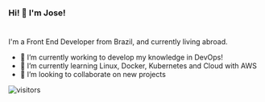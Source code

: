 ### Hi! 👋 I'm Jose!

#

I'm a Front End Developer from Brazil, and currently living abroad. 

- 🔭 I’m currently working to develop my knowledge in DevOps!
- 🌱 I’m currently learning Linux, Docker, Kubernetes and Cloud with AWS
- 👯 I’m looking to collaborate on new projects


![visitors](https://visitor-badge.glitch.me/badge?page_id=page.id)
